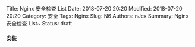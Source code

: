 Title: Nginx 安全检查 List
Date: 2018-07-20 20:20
Modified: 2018-07-20 20:20
Category: 安全
Tags: Nginx
Slug: N6
Authors: nJcx
Summary:  Nginx 安全检查 List~
Status: draft

#### 安装

